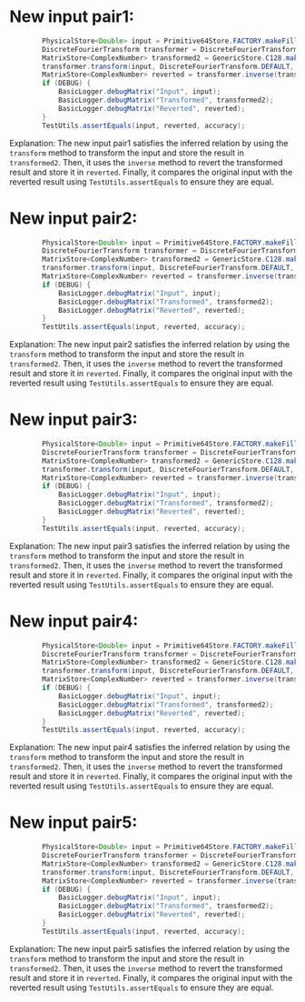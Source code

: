 # New input pair1:
```java
        PhysicalStore<Double> input = Primitive64Store.FACTORY.makeFilled(1, 1, Uniform.of(-2, 4));
        DiscreteFourierTransform transformer = DiscreteFourierTransform.newInstance(1);
        MatrixStore<ComplexNumber> transformed2 = GenericStore.C128.makeDense(input.size(), 1);
        transformer.transform(input, DiscreteFourierTransform.DEFAULT, (PhysicalStore<ComplexNumber>) transformed2);
        MatrixStore<ComplexNumber> reverted = transformer.inverse(transformed2);
        if (DEBUG) {
            BasicLogger.debugMatrix("Input", input);
            BasicLogger.debugMatrix("Transformed", transformed2);
            BasicLogger.debugMatrix("Reverted", reverted);
        }
        TestUtils.assertEquals(input, reverted, accuracy);
```
Explanation: The new input pair1 satisfies the inferred relation by using the `transform` method to transform the input and store the result in `transformed2`. Then, it uses the `inverse` method to revert the transformed result and store it in `reverted`. Finally, it compares the original input with the reverted result using `TestUtils.assertEquals` to ensure they are equal.

# New input pair2:
```java
        PhysicalStore<Double> input = Primitive64Store.FACTORY.makeFilled(16, 1, Uniform.of(-2, 4));
        DiscreteFourierTransform transformer = DiscreteFourierTransform.newInstance(16);
        MatrixStore<ComplexNumber> transformed2 = GenericStore.C128.makeDense(input.size(), 1);
        transformer.transform(input, DiscreteFourierTransform.DEFAULT, (PhysicalStore<ComplexNumber>) transformed2);
        MatrixStore<ComplexNumber> reverted = transformer.inverse(transformed2);
        if (DEBUG) {
            BasicLogger.debugMatrix("Input", input);
            BasicLogger.debugMatrix("Transformed", transformed2);
            BasicLogger.debugMatrix("Reverted", reverted);
        }
        TestUtils.assertEquals(input, reverted, accuracy);
```
Explanation: The new input pair2 satisfies the inferred relation by using the `transform` method to transform the input and store the result in `transformed2`. Then, it uses the `inverse` method to revert the transformed result and store it in `reverted`. Finally, it compares the original input with the reverted result using `TestUtils.assertEquals` to ensure they are equal.

# New input pair3:
```java
        PhysicalStore<Double> input = Primitive64Store.FACTORY.makeFilled(2, 1, Uniform.of(-2, 4));
        DiscreteFourierTransform transformer = DiscreteFourierTransform.newInstance(2);
        MatrixStore<ComplexNumber> transformed2 = GenericStore.C128.makeDense(input.size(), 1);
        transformer.transform(input, DiscreteFourierTransform.DEFAULT, (PhysicalStore<ComplexNumber>) transformed2);
        MatrixStore<ComplexNumber> reverted = transformer.inverse(transformed2);
        if (DEBUG) {
            BasicLogger.debugMatrix("Input", input);
            BasicLogger.debugMatrix("Transformed", transformed2);
            BasicLogger.debugMatrix("Reverted", reverted);
        }
        TestUtils.assertEquals(input, reverted, accuracy);
```
Explanation: The new input pair3 satisfies the inferred relation by using the `transform` method to transform the input and store the result in `transformed2`. Then, it uses the `inverse` method to revert the transformed result and store it in `reverted`. Finally, it compares the original input with the reverted result using `TestUtils.assertEquals` to ensure they are equal.

# New input pair4:
```java
        PhysicalStore<Double> input = Primitive64Store.FACTORY.makeFilled(32, 1, Uniform.of(-2, 4));
        DiscreteFourierTransform transformer = DiscreteFourierTransform.newInstance(32);
        MatrixStore<ComplexNumber> transformed2 = GenericStore.C128.makeDense(input.size(), 1);
        transformer.transform(input, DiscreteFourierTransform.DEFAULT, (PhysicalStore<ComplexNumber>) transformed2);
        MatrixStore<ComplexNumber> reverted = transformer.inverse(transformed2);
        if (DEBUG) {
            BasicLogger.debugMatrix("Input", input);
            BasicLogger.debugMatrix("Transformed", transformed2);
            BasicLogger.debugMatrix("Reverted", reverted);
        }
        TestUtils.assertEquals(input, reverted, accuracy);
```
Explanation: The new input pair4 satisfies the inferred relation by using the `transform` method to transform the input and store the result in `transformed2`. Then, it uses the `inverse` method to revert the transformed result and store it in `reverted`. Finally, it compares the original input with the reverted result using `TestUtils.assertEquals` to ensure they are equal.

# New input pair5:
```java
        PhysicalStore<Double> input = Primitive64Store.FACTORY.makeFilled(0, 1, Uniform.of(-2, 4));
        DiscreteFourierTransform transformer = DiscreteFourierTransform.newInstance(0);
        MatrixStore<ComplexNumber> transformed2 = GenericStore.C128.makeDense(input.size(), 1);
        transformer.transform(input, DiscreteFourierTransform.DEFAULT, (PhysicalStore<ComplexNumber>) transformed2);
        MatrixStore<ComplexNumber> reverted = transformer.inverse(transformed2);
        if (DEBUG) {
            BasicLogger.debugMatrix("Input", input);
            BasicLogger.debugMatrix("Transformed", transformed2);
            BasicLogger.debugMatrix("Reverted", reverted);
        }
        TestUtils.assertEquals(input, reverted, accuracy);
```
Explanation: The new input pair5 satisfies the inferred relation by using the `transform` method to transform the input and store the result in `transformed2`. Then, it uses the `inverse` method to revert the transformed result and store it in `reverted`. Finally, it compares the original input with the reverted result using `TestUtils.assertEquals` to ensure they are equal.
